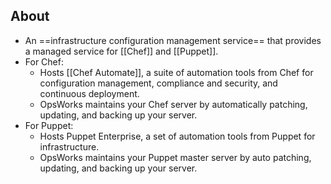 

## About
- An ==infrastructure configuration management service== that provides a managed service for [[Chef]] and [[Puppet]].
- For Chef:
	- Hosts [[Chef Automate]], a suite of automation tools from Chef for configuration management, compliance and security, and continuous deployment.
	- OpsWorks maintains your Chef server by automatically patching, updating, and backing up your server.
- For Puppet:
	- Hosts Puppet Enterprise, a set of automation tools from Puppet for infrastructure.
	- OpsWorks maintains your Puppet master server by auto patching, updating, and backing up your server.